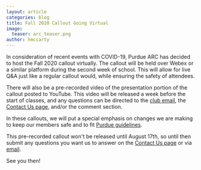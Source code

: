 ```yaml
---
layout: article
categories: blog
title: Fall 2020 Callout Going Virtual
image:
  teaser: arc_teaser.png
author: hmccarty
---
```

In consideration of recent events with COVID-19, Purdue ARC has decided to host the Fall 2020 callout virtually. The callout will be held over Webex or a similar platform during the second week of school. This will allow for live Q&A just like a regular callout would, while ensuring the safety of attendees.

There will also be a pre-recorded video of the presentation portion of the callout posted to YouTube. This video will be released a week before the start of classes, and any questions can be directed to the [club email](mailto:autonomy@purdue.edu), the [Contact Us page]({{site.url}}/contact/), and/or the comment section.

In these callouts, we will put a special emphasis on changes we are making to keep our members safe and to fit [Purdue guidelines](https://protect.purdue.edu/).

This pre-recorded callout won't be released until August 17th, so until then submit any questions you want us to answer on the [Contact Us page]({{site.url}}/contact/) or via [email](mailto:autonomy@purdue.edu).

See you then!
